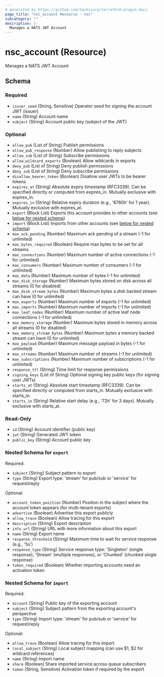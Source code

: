 ```yaml
---
# generated by https://github.com/hashicorp/terraform-plugin-docs
page_title: "nsc_account Resource - nsc"
subcategory: ""
description: |-
  Manages a NATS JWT Account
---
```


# nsc_account (Resource)

Manages a NATS JWT Account



<!-- schema generated by tfplugindocs -->
## Schema

### Required

- `issuer_seed` (String, Sensitive) Operator seed for signing the account JWT (issuer)
- `name` (String) Account name
- `subject` (String) Account public key (subject of the JWT)

### Optional

- `allow_pub` (List of String) Publish permissions
- `allow_pub_response` (Number) Allow publishing to reply subjects
- `allow_sub` (List of String) Subscribe permissions
- `allow_wildcard_exports` (Boolean) Allow wildcards in exports
- `deny_pub` (List of String) Deny publish permissions
- `deny_sub` (List of String) Deny subscribe permissions
- `disallow_bearer_token` (Boolean) Disallow user JWTs to be bearer tokens
- `expires_at` (String) Absolute expiry timestamp (RFC3339). Can be specified directly or computed from expires_in. Mutually exclusive with expires_in.
- `expires_in` (String) Relative expiry duration (e.g., '8760h' for 1 year). Mutually exclusive with expires_at.
- `export` (Block List) Exports this account provides to other accounts (see [below for nested schema](#nestedblock--export))
- `import` (Block List) Imports from other accounts (see [below for nested schema](#nestedblock--import))
- `max_ack_pending` (Number) Maximum ack pending of a stream (-1 for unlimited)
- `max_bytes_required` (Boolean) Require max bytes to be set for all streams
- `max_connections` (Number) Maximum number of active connections (-1 for unlimited)
- `max_consumers` (Number) Maximum number of consumers (-1 for unlimited)
- `max_data` (Number) Maximum number of bytes (-1 for unlimited)
- `max_disk_storage` (Number) Maximum bytes stored on disk across all streams (0 for disabled)
- `max_disk_stream_bytes` (Number) Maximum bytes a disk backed stream can have (0 for unlimited)
- `max_exports` (Number) Maximum number of exports (-1 for unlimited)
- `max_imports` (Number) Maximum number of imports (-1 for unlimited)
- `max_leaf_nodes` (Number) Maximum number of active leaf node connections (-1 for unlimited)
- `max_memory_storage` (Number) Maximum bytes stored in memory across all streams (0 for disabled)
- `max_memory_stream_bytes` (Number) Maximum bytes a memory backed stream can have (0 for unlimited)
- `max_payload` (Number) Maximum message payload in bytes (-1 for unlimited)
- `max_streams` (Number) Maximum number of streams (-1 for unlimited)
- `max_subscriptions` (Number) Maximum number of subscriptions (-1 for unlimited)
- `response_ttl` (String) Time limit for response permissions
- `signing_keys` (List of String) Optional signing key public keys (for signing user JWTs)
- `starts_at` (String) Absolute start timestamp (RFC3339). Can be specified directly or computed from starts_in. Mutually exclusive with starts_in.
- `starts_in` (String) Relative start delay (e.g., '72h' for 3 days). Mutually exclusive with starts_at.

### Read-Only

- `id` (String) Account identifier (public key)
- `jwt` (String) Generated JWT token
- `public_key` (String) Account public key

<a id="nestedblock--export"></a>
### Nested Schema for `export`

Required:

- `subject` (String) Subject pattern to export
- `type` (String) Export type: 'stream' for pub/sub or 'service' for request/reply

Optional:

- `account_token_position` (Number) Position in the subject where the account token appears (for multi-tenant exports)
- `advertise` (Boolean) Advertise this export publicly
- `allow_trace` (Boolean) Allow tracing for this export
- `description` (String) Export description
- `info_url` (String) URL with more information about this export
- `name` (String) Export name
- `response_threshold` (String) Maximum time to wait for service response (e.g., '5s')
- `response_type` (String) Service response type: 'Singleton' (single response), 'Stream' (multiple responses), or 'Chunked' (chunked single response)
- `token_required` (Boolean) Whether importing accounts need an activation token


<a id="nestedblock--import"></a>
### Nested Schema for `import`

Required:

- `account` (String) Public key of the exporting account
- `subject` (String) Subject pattern from the exporting account's perspective
- `type` (String) Import type: 'stream' for pub/sub or 'service' for request/reply

Optional:

- `allow_trace` (Boolean) Allow tracing for this import
- `local_subject` (String) Local subject mapping (can use $1, $2 for wildcard references)
- `name` (String) Import name
- `share` (Boolean) Share imported service across queue subscribers
- `token` (String, Sensitive) Activation token if required by the export
